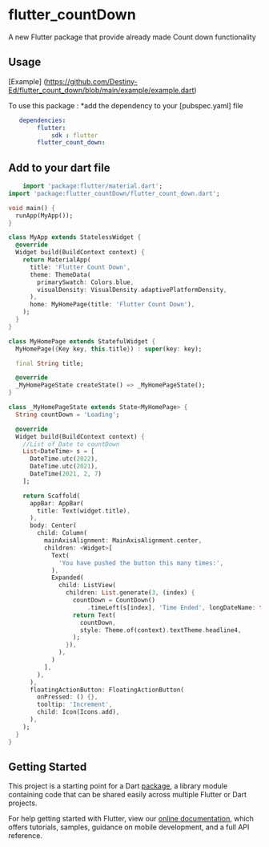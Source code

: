 # flutter_countDown

A new Flutter package that provide already made Count down functionality

## Usage

[Example] (https://github.com/Destiny-Ed/flutter_count_down/blob/main/example/example.dart)

To use this package : *add the dependency to your [pubspec.yaml] file

```yaml
   dependencies:
        flutter:
            sdk : flutter
        flutter_count_down:
```

## Add to your dart file

```dart
    import 'package:flutter/material.dart';
import 'package:flutter_countDown/flutter_count_down.dart';

void main() {
  runApp(MyApp());
}

class MyApp extends StatelessWidget {
  @override
  Widget build(BuildContext context) {
    return MaterialApp(
      title: 'Flutter Count Down',
      theme: ThemeData(
        primarySwatch: Colors.blue,
        visualDensity: VisualDensity.adaptivePlatformDensity,
      ),
      home: MyHomePage(title: 'Flutter Count Down'),
    );
  }
}

class MyHomePage extends StatefulWidget {
  MyHomePage({Key key, this.title}) : super(key: key);

  final String title;

  @override
  _MyHomePageState createState() => _MyHomePageState();
}

class _MyHomePageState extends State<MyHomePage> {
  String countDown = 'Loading';

  @override
  Widget build(BuildContext context) {
    //List of Date to countDown
    List<DateTime> s = [
      DateTime.utc(2022),
      DateTime.utc(2021),
      DateTime(2021, 2, 7)
    ];

    return Scaffold(
      appBar: AppBar(
        title: Text(widget.title),
      ),
      body: Center(
        child: Column(
          mainAxisAlignment: MainAxisAlignment.center,
          children: <Widget>[
            Text(
              'You have pushed the button this many times:',
            ),
            Expanded(
              child: ListView(
                children: List.generate(3, (index) {
                  countDown = CountDown()
                      .timeLeft(s[index], 'Time Ended', longDateName: true);
                  return Text(
                    countDown,
                    style: Theme.of(context).textTheme.headline4,
                  );
                }),
              ),
            )
          ],
        ),
      ),
      floatingActionButton: FloatingActionButton(
        onPressed: () {},
        tooltip: 'Increment',
        child: Icon(Icons.add),
      ),
    );
  }
}

```

## Getting Started

This project is a starting point for a Dart
[package](https://flutter.dev/developing-packages/),
a library module containing code that can be shared easily across
multiple Flutter or Dart projects.

For help getting started with Flutter, view our 
[online documentation](https://flutter.dev/docs), which offers tutorials, 
samples, guidance on mobile development, and a full API reference.

